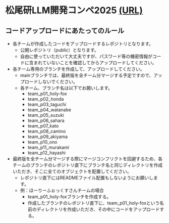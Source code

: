 # 松尾研LLM開発コンペ2025 [(URL)](XXX)

## コードアップロードにあたってのルール
- 各チームが作成したコードをアップロードするレポジトリとなります。
  - 公開レポジトリ（public）となります。
  - 自由に使っていただいて大丈夫ですが、パスワード等の機密情報がコードに含まれていないことを確認してからアップロードしてください。
- 各チーム専用のブランチを作成して、アップロードしてください。
  - mainブランチでは、最終版を全チーム分マージする予定ですので、アップロードしないでください。
  - 各チーム、ブランチ名は以下でお願いします。
    - team_p01_holy-fox
    - team_p02_honda
    - team_p03_taguchi
    - team_p04_watanabe
    - team_p05_suzuki
    - team_p06_sahara
    - team_p07_kato
    - team_p08_camino
    - team_p09_akiyama
    - team_p10_ono
    - team_p11_murakami
    - team_p12_hayashi
- 最終版を全チーム分マージする際にマージコンフリクトを回避するため、各チームのブランチのレポジトリ直下にブランチ名と同じディレクトリを作成いただき、そこに全てのオブジェクトを配置してください。
  - レポジトリ直下にはREADMEファイル配置もしないようにお願いします。
  - 例：ほーりーふぉっくすさんチームの場合
    - team_p01_holy-foxブランチを作成する。
    - 作成したブランチのレポジトリ直下に、team_p01_holy-foxという名前のディレクトリを作成いただき、その中にコードをアップロードする。
